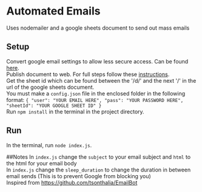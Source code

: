 # Automated Emails
Uses nodemailer and a google sheets document to send out mass emails

## Setup
Convert google email settings to allow less secure access. Can be found [here](https://myaccount.google.com/security).
<br />
Publish document to web. For full steps follow these [instructions](https://github.com/bpk68/g-sheets-api#readme).
<br />
Get the sheet id which can be found between the '/d/' and the next '/' in the url of the google sheets document.
<br />
You must make a `config.json` file in the enclosed folder in the following format:
`
{
	"user": "YOUR EMAIL HERE",
	"pass": "YOUR PASSWORD HERE",
	"sheetId": "YOUR GOOGLE SHEET ID"
}
`
<br />
Run `npm install` in the terminal in the project directory.

## Run
In the terminal, run `node index.js`.

##Notes
In `index.js` change the `subject` to your email subject and `html` to the html for your email body
<br />
In `index.js` change the `sleep_duration` to change the duration in between email sends (This is to prevent Google from blocking you)
<br />
Inspired from https://github.com/tsonthalia/EmailBot